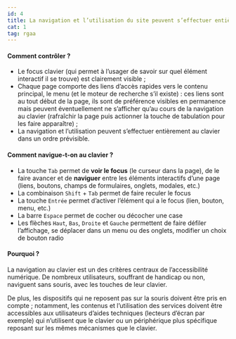 ```yaml
---
id: 4
title: La navigation et l’utilisation du site peuvent s’effectuer entièrement au clavier
cat: 1
tag: rgaa
---
```



#### Comment contrôler ?

* Le focus clavier (qui permet à l’usager de savoir sur quel élément interactif il se trouve) est clairement visible ;
* Chaque page comporte des liens d’accès rapides vers le contenu principal, le menu (et le moteur de recherche s’il existe) : ces liens sont au tout début de la page, ils sont de préférence visibles en permanence mais peuvent éventuellement ne s’afficher qu’au cours de la navigation au clavier (rafraîchir la page puis actionner la touche de tabulation pour les faire apparaître) ;
* La navigation et l’utilisation peuvent s’effectuer entièrement au clavier dans un ordre prévisible.

#### Comment navigue-t-on au clavier ?

* La touche `Tab` permet de **voir le focus** (le curseur dans la page), de le faire avancer et de **naviguer** entre les éléments interactifs d’une page (liens, boutons, champs de formulaires, onglets, modales, etc.)  
* La combinaison `Shift` + `Tab` permet de faire reculer le focus
* La touche `Entrée` permet d’activer l’élément qui a le focus (lien, bouton, menu, etc.)  
* La barre `Espace` permet de cocher ou décocher une case
* Les flèches `Haut`, `Bas`, `Droite` et `Gauche` permettent de faire défiler l’affichage, se déplacer dans un menu ou des onglets, modifier un choix de bouton radio

#### Pourquoi ?

La navigation au clavier est un des critères centraux de l’accessibilité numérique. De nombreux utilisateurs, souffrant de handicap ou non, naviguent sans souris, avec les touches de leur clavier. 

De plus, les dispositifs qui ne reposent pas sur la souris doivent être pris en compte ; notamment, les contenus et l’utilisation des services doivent être accessibles aux utilisateurs d’aides techniques (lecteurs d’écran par exemple) qui n’utilisent que le clavier ou un périphérique plus spécifique reposant sur les mêmes mécanismes que le clavier.